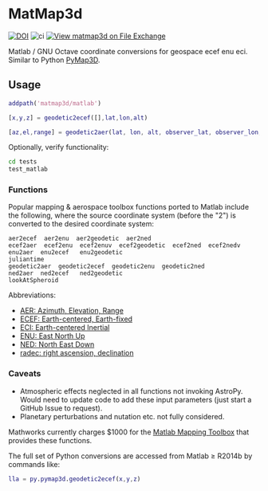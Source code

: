 # MatMap3d

[![DOI](https://zenodo.org/badge/144219717.svg)](https://zenodo.org/badge/latestdoi/144219717)
![ci](https://github.com/geospace-code/matmap3d/workflows/ci/badge.svg)
[![View matmap3d on File Exchange](https://www.mathworks.com/matlabcentral/images/matlab-file-exchange.svg)](https://www.mathworks.com/matlabcentral/fileexchange/68480-matmap3d)

Matlab / GNU Octave coordinate conversions for geospace ecef enu eci.
Similar to Python [PyMap3D](https://github.com/scivision/pymap3d).

## Usage

```matlab
addpath('matmap3d/matlab')

[x,y,z] = geodetic2ecef([],lat,lon,alt)

[az,el,range] = geodetic2aer(lat, lon, alt, observer_lat, observer_lon, observer_alt)
```

Optionally, verify functionality:

```sh
cd tests
test_matlab
```

### Functions

Popular mapping & aerospace toolbox functions ported to Matlab include the
following, where the source coordinate system (before the "2") is
converted to the desired coordinate system:

```
aer2ecef  aer2enu  aer2geodetic  aer2ned
ecef2aer  ecef2enu  ecef2enuv  ecef2geodetic  ecef2ned  ecef2nedv
enu2aer  enu2ecef   enu2geodetic
juliantime
geodetic2aer  geodetic2ecef  geodetic2enu  geodetic2ned
ned2aer  ned2ecef   ned2geodetic
lookAtSpheroid
```

Abbreviations:

* [AER: Azimuth, Elevation, Range](https://en.wikipedia.org/wiki/Spherical_coordinate_system)
* [ECEF: Earth-centered, Earth-fixed](https://en.wikipedia.org/wiki/ECEF)
* [ECI: Earth-centered Inertial](https://en.wikipedia.org/wiki/Earth-centered_inertial)
* [ENU: East North Up](https://en.wikipedia.org/wiki/Axes_conventions#Ground_reference_frames:_ENU_and_NED)
* [NED: North East Down](https://en.wikipedia.org/wiki/North_east_down)
* [radec: right ascension, declination](https://en.wikipedia.org/wiki/Right_ascension)

### Caveats

* Atmospheric effects neglected in all functions not invoking AstroPy.
  Would need to update code to add these input parameters (just start a GitHub Issue to request).
* Planetary perturbations and nutation etc. not fully considered.

Mathworks currently charges $1000 for the
[Matlab Mapping Toolbox](https://www.mathworks.com/products/mapping.html)
that provides these functions.

The full set of Python conversions are accessed from Matlab &ge; R2014b by commands like:

```matlab
lla = py.pymap3d.geodetic2ecef(x,y,z)
```
